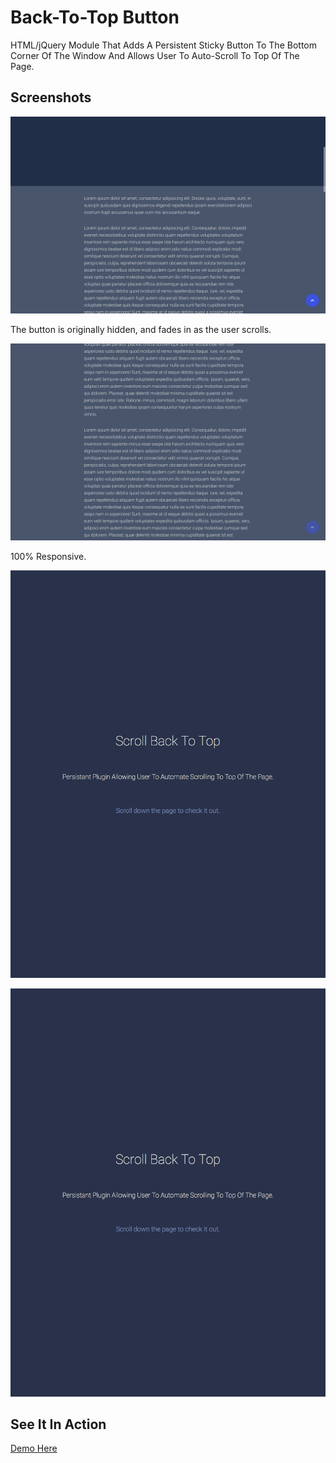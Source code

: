 Back-To-Top Button
==================

HTML/jQuery Module That Adds A Persistent Sticky Button To The Bottom Corner Of The Window And Allows User To Auto-Scroll To Top Of The Page.

Screenshots
----------------

![alt text](https://raw.githubusercontent.com/mattdanielbrown/back-to-top/master/_docs/ScreenShot1.png "Back-To-Top Screenshot 1")

The button is originally hidden, and fades in as the user scrolls.

![alt text](https://raw.githubusercontent.com/mattdanielbrown/back-to-top/master/_docs/ScreenShot2.png "Back-To-Top Screenshot 2")

100% Responsive.

![alt text](https://raw.githubusercontent.com/mattdanielbrown/back-to-top/master/_docs/backtotop-mobile1.png "Back-To-Top Screenshot 3 (mobile size)")

![alt text](https://raw.githubusercontent.com/mattdanielbrown/back-to-top/master/_docs/backtotop-mobile2.png "Back-To-Top Screenshot 4 (mobile size 2)")

See It In Action
----------------

[Demo Here](https://matthewdanielbrown.com/portfolio-demos/back-to-top)
